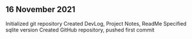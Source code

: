 ## 16 November 2021
Initialized git repository
Created DevLog, Project Notes, ReadMe
Specified sqlite version
Created GitHub repository, pushed first commit